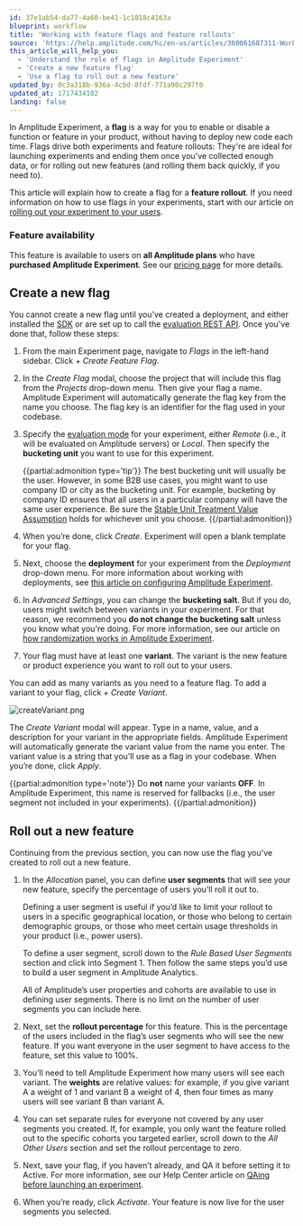 ```yaml
---
id: 37e1ab54-da77-4a60-be41-1c1018c4163a
blueprint: workflow
title: 'Working with feature flags and feature rollouts'
source: 'https://help.amplitude.com/hc/en-us/articles/360061687311-Working-with-feature-flags-and-feature-rollouts'
this_article_will_help_you:
  - 'Understand the role of flags in Amplitude Experiment'
  - 'Create a new feature flag'
  - 'Use a flag to roll out a new feature'
updated_by: 0c3a318b-936a-4cbd-8fdf-771a90c297f0
updated_at: 1717434102
landing: false
---
```

In Amplitude Experiment, a **flag** is a way for you to enable or disable a function or feature in your product, without having to deploy new code each time. Flags drive both experiments and feature rollouts: They're are ideal for launching experiments and ending them once you’ve collected enough data, or for rolling out new features (and rolling them back quickly, if you need to).

This article will explain how to create a flag for a **feature rollout**. If you need information on how to use flags in your experiments, start with our article on [rolling out your experiment to your users](/docs/experiment/workflow/experiment-test).

### Feature availability

This feature is available to users on **all Amplitude plans** who have **purchased Amplitude Experiment**. See our [pricing page](https://amplitude.com/pricing) for more details.

## Create a new flag

You cannot create a new flag until you’ve created a deployment, and either installed the [SDK](https://www.docs.developers.amplitude.com/data/sdks/sdk-overview/#experiment-sdks) or are set up to call the [evaluation REST API](https://www.docs.developers.amplitude.com/experiment/apis/evaluation-api/). Once you've done that, follow these steps:

1. From the main Experiment page, navigate to *Flags* in the left-hand sidebar. Click *+ Create Feature Flag*.
2. In the *Create Flag* modal, choose the project that will include this flag from the *Projects* drop-down menu. Then give your flag a name. Amplitude Experiment will automatically generate the flag key from the name you choose. The flag key is an identifier for the flag used in your codebase.
3. Specify the [evaluation mode](https://www.docs.developers.amplitude.com/experiment/general/evaluation/local-evaluation/) for your experiment, either *Remote* (i.e., it will be evaluated on Amplitude servers) or *Local*. Then specify the **bucketing unit** you want to use for this experiment.  
  
    {{partial:admonition type='tip'}}
    The best bucketing unit will usually be the user. However, in some B2B use cases, you might want to use company ID or city as the bucketing unit. For example, bucketing by company ID ensures that all users in a particular company will have the same user experience. Be sure the [Stable Unit Treatment Value Assumption](https://blogs.iq.harvard.edu/violations_of_s#:~:text=Methods%20for%20causal%20inference%2C%20in,treatments%20of%20others%20around%20him) holds for whichever unit you choose.
    {{/partial:admonition}}

4. When you’re done, click *Create*. Experiment will open a blank template for your flag.
5. Next, choose the **deployment** for your experiment from the *Deployment* drop-down menu. For more information about working with deployments, see [this article on configuring Amplitude Experiment](/docs/experiment/workflow/configure).
6. In *Advanced Settings*, you can change the **bucketing salt**. But if you do, users might switch between variants in your experiment. For that reason, we recommend you **do not change the bucketing salt** unless you know what you're doing. For more information, see our article on [how randomization works in Amplitude Experiment](/docs/experiment/under-the-hood/experiment-randomization).
7. Your flag must have at least one **variant**. The variant is the new feature or product experience you want to roll out to your users.  
  
You can add as many variants as you need to a feature flag. To add a variant to your flag, click *+ Create Variant*.

![createVariant.png](/docs/output/img/workflow/createvariant-png.png)

The *Create Variant* modal will appear. Type in a name, value, and a description for your variant in the appropriate fields. Amplitude Experiment will automatically generate the variant value from the name you enter. The variant value is a string that you’ll use as a flag in your codebase. When you’re done, click *Apply*.

{{partial:admonition type='note'}}
 Do **not** name your variants **OFF**. In Amplitude Experiment, this name is reserved for fallbacks (i.e., the user segment not included in your experiments).
{{/partial:admonition}}

## Roll out a new feature

Continuing from the previous section, you can now use the flag you've created to roll out a new feature.

1. In the *Allocation* panel, you can define **user segments** that will see your new feature, specify the percentage of users you’ll roll it out to.

    Defining a user segment is useful if you’d like to limit your rollout to users in a specific geographical location, or those who belong to certain demographic groups, or those who meet certain usage thresholds in your product (i.e., power users).

    To define a user segment, scroll down to the *Rule Based User Segments* section and click into Segment 1. Then follow the same steps you’d use to build a user segment in Amplitude Analytics.

    All of Amplitude’s user properties and cohorts are available to use in defining user segments. There is no limit on the number of user segments you can include here.

2. Next, set the **rollout percentage** for this feature. This is the percentage of the users included in the flag’s user segments who will see the new feature. If you want everyone in the user segment to have access to the feature, set this value to 100%.
3. You’ll need to tell Amplitude Experiment how many users will see each variant. The **weights** are relative values: for example, if you give variant A a weight of 1 and variant B a weight of 4, then four times as many users will see variant B than variant A.
4. You can set separate rules for everyone not covered by any user segments you created. If, for example, you only want the feature rolled out to the specific cohorts you targeted earlier, scroll down to the *All Other Users* section and set the rollout percentage to zero.
5. Next, save your flag, if you haven’t already, and QA it before setting it to Active. For more information, see our Help Center article on [QAing before launching an experiment](/docs/experiment/workflow/experiment-test).
6. When you’re ready, click *Activate*. Your feature is now live for the user segments you selected.
